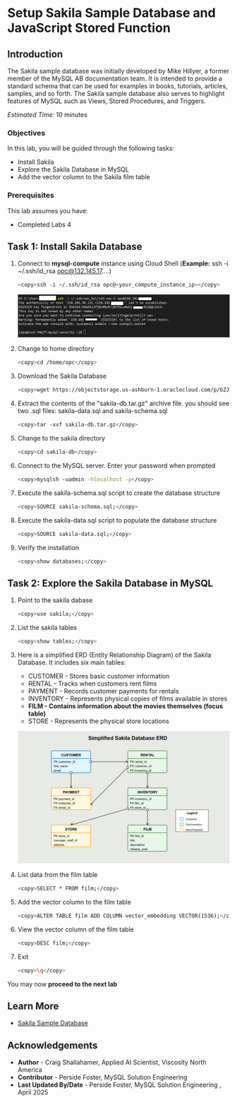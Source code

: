 # Setup Sakila Sample Database and JavaScript Stored Function

## Introduction

The Sakila sample database was initially developed by Mike Hillyer, a former member of the MySQL AB documentation team. It is intended to provide a standard schema that can be used for examples in books, tutorials, articles, samples, and so forth. The Sakila sample database also serves to highlight features of MySQL such as Views, Stored Procedures, and Triggers.


_Estimated Time:_ 10 minutes

### Objectives

In this lab, you will be guided through the following tasks:

- Install  Sakila
- Explore the Sakila Database in MySQL
- Add the vector column to the Sakila film table

### Prerequisites

This lab assumes you have:

- Completed Labs 4

## Task 1: Install Sakila Database

1. Connect to **mysql-compute** instance using Cloud Shell (**Example:** ssh -i  ~/.ssh/id_rsa opc@132.145.17….)

    ```bash
    <copy>ssh -i ~/.ssh/id_rsa opc@<your_compute_instance_ip></copy>
    ```

    ![CONNECT](./images/ssh-login-2.png " ")

2. Change to home directory

    ```bash
    <copy>cd /home/opc</copy>
    ```

3. Download the Sakila Database

    ```bash    
    <copy>wget https://objectstorage.us-ashburn-1.oraclecloud.com/p/bZJU1s_dUgBBWjMp34WFKqVGJvDBnC_yFg9PrOawSlCZ6GblRwjcb4r0pSPIrL5k/n/idazzjlcjqzj/b/mysql-ee-downloads/o/sakila-db.tar.gz</copy>
    ```

4. Extract the contents of the "sakila-db.tar.gz" archive file. you should see two .sql files: sakila-data.sql and sakila-schema.sql

    ```bash
    <copy>tar -xvf sakila-db.tar.gz</copy>
    ```

5. Change to the sakila directory

    ```bash
    <copy>cd sakila-db</copy>
    ```

6. Connect to the MySQL server. Enter your password when prompted

    ```bash
    <copy>mysqlsh -uadmin -hlocalhost -p</copy>
    ```

7. Execute the sakila-schema.sql script to create the database structure

    ```bash
    <copy>SOURCE sakila-schema.sql;</copy>
    ```

8. Execute the sakila-data.sql script to populate the database structure

    ```bash
    <copy>SOURCE sakila-data.sql;</copy>
    ```

9. Verify the installation

    ```bash
    <copy>show databases;</copy>
    ```

## Task 2: Explore the Sakila Database in MySQL

1. Point to the sakila dabase

    ```bash
    <copy>use sakila;</copy>
    ```

2. List the sakila tables

    ```bash
    <copy>show tables;</copy>
    ```

3. Here is a simplified ERD (Entity Relationship Diagram) of the Sakila Database. It includes six main tables:

    - CUSTOMER - Stores basic customer information
    - RENTAL - Tracks when customers rent films
    - PAYMENT - Records customer payments for rentals
    - INVENTORY - Represents physical copies of films available in stores
    - **FILM - Contains information about the movies themselves (focus table)**
    - STORE - Represents the physical store locations


    ![Sakila ERD](./images/sakila-erd-simple.png "Sakila ERD")



4. List data from the film table

    ```bash
    <copy>SELECT * FROM film;</copy>
    ```

5. Add the vector column to the film table

    ```bash
    <copy>ALTER TABLE film ADD COLUMN vector_embedding VECTOR(1536);</copy>
    ```

6. View the vector column of the film table

    ```bash
    <copy>DESC film;</copy>
    ```

7. Exit

    ```bash
    <copy>\q</copy>
    ```

You may now **proceed to the next lab**

## Learn More

- [Sakila Sample Database](https://dev.mysql.com/doc/sakila/en/sakila-introduction.html)

## Acknowledgements

- **Author** - Craig Shallahamer, Applied AI Scientist, Viscosity North America
- **Contributor** - Perside Foster, MySQL Solution Engineering 
- **Last Updated By/Date** - Perside Foster, MySQL Solution Engineering , April 2025
